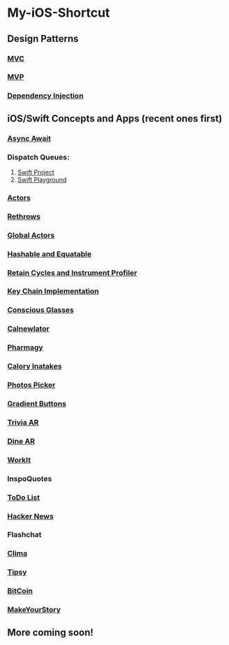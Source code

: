 # My-iOS-Shortcut

## Design Patterns
### [MVC](https://github.com/saini1998/MVC_DesignPattern)
### [MVP](https://github.com/saini1998/MVP)
### [Dependency Injection](https://github.com/saini1998/DependencyInjection)

## iOS/Swift Concepts and Apps (recent ones first)
### [Async Await](https://github.com/saini1998/asyncawait)
### Dispatch Queues:
1. [Swift Project](https://github.com/saini1998/dispatchQueues)
2. [Swift Playground](https://github.com/saini1998/SwiftConcepts/blob/main/DispatchQueue.playground/Contents.swift)
### [Actors](https://github.com/saini1998/SwiftConcepts/tree/main/Actors.playground)
### [Rethrows](https://github.com/saini1998/SwiftConcepts/tree/main/Rethrow.playground)
### [Global Actors](https://github.com/saini1998/SwiftConcepts/tree/main/GlobalActors.playground)
### [Hashable and Equatable](https://github.com/saini1998/hashableEquatable)
### [Retain Cycles and Instrument Profiler](https://github.com/saini1998/RetainCycleInstrumentProfiler)
### [Key Chain Implementation](https://github.com/saini1998/Keychain)
### [Conscious Glasses](https://github.com/saini1998/ConsciousGlassesApp)
### [Calnewlator](https://github.com/saini1998/Calnewlator)
### [Pharmagy](https://github.com/saini1998/pharmagyApp)
### [Calory Inatakes](https://github.com/saini1998/CaloryIntakeApp)
### [Photos Picker](https://github.com/saini1998/PhotoPickerApp)
### [Gradient Buttons](https://github.com/saini1998/GradientButtonsApp)
### [Trivia AR](https://github.com/saini1998/TriviaAR)
### [Dine AR](https://github.com/saini1998/DineAR)
### [WorkIt](https://github.com/saini1998/WorkIt)
### InspoQuotes
### [ToDo List](https://github.com/saini1998/ToDo_List_App)
### [Hacker News](https://github.com/saini1998/HackerNews-App)
### Flashchat
### [Clima](https://github.com/saini1998/HowsTheWeather-App)
### [Tipsy](https://github.com/saini1998/Cal_Tip_App)
### [BitCoin](https://github.com/saini1998/ByteCoin-App)
### [MakeYourStory](https://github.com/saini1998/MakeYourStory)

## More coming soon!
